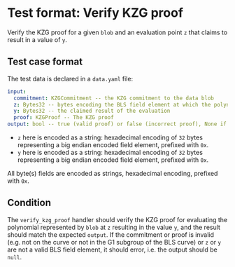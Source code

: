 # Test format: Verify KZG proof

Verify the KZG proof for a given `blob` and an evaluation point `z` that claims
to result in a value of `y`.

## Test case format

The test data is declared in a `data.yaml` file:

```yaml
input:
  commitment: KZGCommitment -- the KZG commitment to the data blob
  z: Bytes32 -- bytes encoding the BLS field element at which the polynomial should be evaluated
  y: Bytes32 -- the claimed result of the evaluation
  proof: KZGProof -- The KZG proof
output: bool -- true (valid proof) or false (incorrect proof), None if exception is thrown by verify_kzg_proof
```

- `z` here is encoded as a string: hexadecimal encoding of `32` bytes
  representing a big endian encoded field element, prefixed with `0x`.
- `y` here is encoded as a string: hexadecimal encoding of `32` bytes
  representing a big endian encoded field element, prefixed with `0x`.

All byte(s) fields are encoded as strings, hexadecimal encoding, prefixed with
`0x`.

## Condition

The `verify_kzg_proof` handler should verify the KZG proof for evaluating the
polynomial represented by `blob` at `z` resulting in the value `y`, and the
result should match the expected `output`. If the commitment or proof is invalid
(e.g. not on the curve or not in the G1 subgroup of the BLS curve) or `z` or `y`
are not a valid BLS field element, it should error, i.e. the output should be
`null`.
